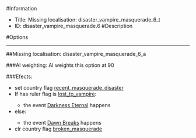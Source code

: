 #Information
 - Title: Missing localisation: disaster_vampire_masquerade_6_t
 - ID: disaster_vampire_masquerade.6
#Description

#Options

___
##Missing localisation: disaster_vampire_masquerade_6_a

###AI weighting:
AI weights this option at 90


###Efects:<ul><li>set country flag [recent_masquerade_disaster](../flags/recent_masquerade_disaster.md)</li><li>If has ruler flag is [lost_to_vampire](../flags/lost_to_vampire.md):</li><ul><li>the event [Darkness Eternal](../events/darkness_eternal.md) happens</li></ul><li>else:</li><ul><li>the event [Dawn Breaks](../events/dawn_breaks.md) happens</li></ul><li>clr country flag [broken_masquerade](../flags/broken_masquerade.md)</li></ul>
